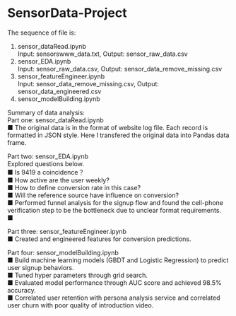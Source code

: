 # SensorData-Project
The sequence of file is:     
1. sensor_dataRead.ipynb      
   Input: sensorswww_data.txt, Output: sensor_raw_data.csv     
2. sensor_EDA.ipynb          
   Input: sensor_raw_data.csv, Output: sensor_data_remove_missing.csv      
3. sensor_featureEngineer.ipynb       
   Input: sensor_data_remove_missing.csv, Output: sensor_data_engineered.csv      
4. sensor_modelBuilding.ipynb      

Summary of data analysis:    
Part one: sensor_dataRead.ipynb       
■ The original data is in the format of website log file. Each record is formatted in JSON style. Here I transfered the original data into Pandas data frame.       

Part two: sensor_EDA.ipynb        
Explored questions below.     
■ Is 9419 a coincidence？    
■ How active are the user weekly?     
■ How to define conversion rate in this case?          
■ Will the reference source have influence on conversion?  
■ Performed funnel analysis for the signup flow and found the cell-phone verification step to be the bottleneck due to unclear format requirements.        
■ 

Part three: sensor_featureEngineer.ipynb      
■ Created and engineered features for conversion predictions.     

Part four: sensor_modelBuilding.ipynb         
■ Build machine learning models (GBDT and Logistic Regression) to predict user signup behaviors.      
■ Tuned hyper parameters through grid search.       
■ Evaluated model performance through AUC score and achieved 98.5% accuracy.        
■ Correlated user retention with persona analysis service and correlated user churn with poor quality of introduction video.       
